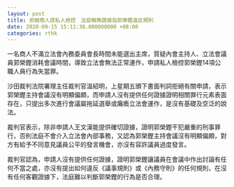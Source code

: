```yaml
---
layout: post
title: 拒絕商人提私人檢控　法庭稱無證據指郭榮鏗違反規則
date: 2020-09-15 15:11:30.000000000 +08:00
categories: rthk
---
```


一名商人不滿立法會內務委員會長時間未能選出主席，質疑內會主持人、立法會議員郭榮鏗消耗會議時間，導致立法會無法正常運作，申請私人檢控郭榮鏗14項公職人員行為失當罪。

沙田裁判法院署理主任裁判官溫紹明，上星期五頒下書面判詞拒絕有關申請，表示郭榮鏗主持會議沒有明顯偏頗，而申請人沒有提供任何證據證明相關罪行元素表面存在，只提出多次進行會議屬拖延選舉或癱瘓立法會運作，是沒有基礎及空泛的說法。

裁判官表示，除非申請人王文漢能提供確切證據，證明郭榮鏗干犯嚴重的刑事罪行，否則法庭不會介入立法會內部事務，又認為郭榮鏗主持會議沒有明顯偏頗，對方有給予不同意見議員公平的發言機會，亦沒有容許議員過度發言。

裁判官認為，申請人沒有提供任何證據，證明郭榮鏗讓議員在會議中作出討論有任何不當之處，亦沒有提出如何違反《議事規則》或《內務守則》的任何規則，在沒有任何客觀證據下，法庭難以判斷郭榮鏗的行為是否合理。

